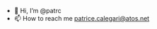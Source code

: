 - 👋 Hi, I’m @patrc
- 📫 How to reach me patrice.calegari@atos.net

<!---
patrc/patrc is a ✨ special ✨ repository because its `README.md` (this file) appears on your GitHub profile.
You can click the Preview link to take a look at your changes.
--->

